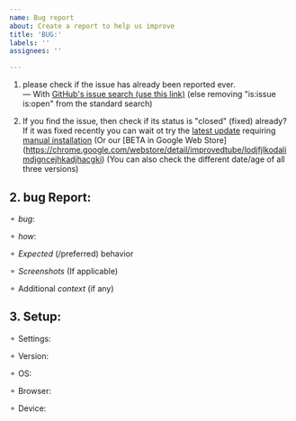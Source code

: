 ```yaml
---
name: Bug report
about: Create a report to help us improve
title: 'BUG:'
labels: ''
assignees: ''

---
```


<!-- 
Before submitting click "PREVIEW" -->
1. please check if the issue has already been reported ever.  
— With [GitHub's issue search (use this link)](https://github.com/ImprovedTube/ImprovedTube/issues?q=)  (else removing "is:issue is:open" from the standard search)       

2. If you find the issue, then check if its status is  "closed" (fixed) already?
If it was fixed recently you can wait ot try the [latest update](https://github.com/ImprovedTube/ImprovedTube/archive/master.zip) requiring [manual installation](https://github.com/ImprovedTube/ImprovedTube#installation-from-github) 
(Or our [BETA in Google Web Store] (https://chrome.google.com/webstore/detail/improvedtube/lodjfjlkodalimdjgncejhkadjhacgki) 
(You can also check the different date/age of all three versions)

## 2. bug Report:
 ⚬ *bug*:  
<!-- a clear / concise description of what the bug is -->
 
 ⚬ *how*:  
<!-- Steps to **reproduce** the issue  -->
 
 ⚬ *Expected* (/preferred) behavior
 
 ⚬ *Screenshots* (If applicable)
 
 ⚬ Additional *context* (if any)

##  3. Setup:  
<!-- Consider to fill in your following **details**:  -->
 ⚬ Settings:  
<!--  Attach exported settings  `(ImprovedTube -> Settings -> Backup & reset -> Export settings)`  -->

 ⚬  Version:   
<!--  [e.g. ImprovedTube 3.21  You can find it at the ⋮ icon>settings>version]   -->

 ⚬   OS:  
 <!--  [e.g. Linux Ubuntu 16 /  Windows 7 / Mac OSX /  iOS ]  -->

 ⚬ Browser:  
<!--  [e.g.  Chromium 83.0.4103.116  / Firefox / Safari / ...] -->

 ⚬   Device:   
<!--  [if applicable e.g. iPhone4] -->
